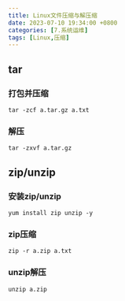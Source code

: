 ```yaml
---
title: Linux文件压缩与解压缩
date: 2023-07-10 19:34:00 +0800
categories: [7.系统运维]
tags: [Linux,压缩]
---
```


## tar

### 打包并压缩

```
tar -zcf a.tar.gz a.txt
```

### 解压

```
tar -zxvf a.tar.gz
```

## zip/unzip

### 安装zip/unzip

```
yum install zip unzip -y
```

### zip压缩

```
zip -r a.zip a.txt
```

### unzip解压

```
unzip a.zip
```